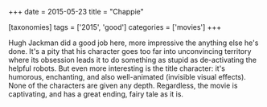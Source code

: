 +++
date = 2015-05-23
title = "Chappie"

[taxonomies]
tags = ['2015', 'good']
categories = ['movies']
+++

Hugh Jackman did a good job here, more impressive the anything else
he's done. It's a pity that his character goes too far into
unconvincing territory where its obsession leads it to do something as
stupid as de-activating the helpful robots. But even more interesting is
the title character: it's humorous, enchanting, and also well-animated
(invisible visual effects). None of the characters are given any depth.
Regardless, the movie is captivating, and has a great ending, fairy tale
as it is.
